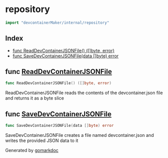 <!-- gomarkdoc:embed:start -->

<!-- Code generated by gomarkdoc. DO NOT EDIT -->

# repository

```go
import "devcontainerMaker/internal/repository"
```

## Index

- [func ReadDevContainerJSONFile\(\) \(\[\]byte, error\)](<#ReadDevContainerJSONFile>)
- [func SaveDevContainerJSONFile\(data \[\]byte\) error](<#SaveDevContainerJSONFile>)


<a name="ReadDevContainerJSONFile"></a>
## func [ReadDevContainerJSONFile](<https://github.com/lucasassuncao/devcontainerMaker/blob/main/internal/repository/repository.go#L26>)

```go
func ReadDevContainerJSONFile() ([]byte, error)
```

ReadDevContainerJSONFile reads the contents of the devcontainer.json file and returns it as a byte slice

<a name="SaveDevContainerJSONFile"></a>
## func [SaveDevContainerJSONFile](<https://github.com/lucasassuncao/devcontainerMaker/blob/main/internal/repository/repository.go#L9>)

```go
func SaveDevContainerJSONFile(data []byte) error
```

SaveDevContainerJSONFile creates a file named devcontainer.json and writes the provided JSON data to it

Generated by [gomarkdoc](<https://github.com/princjef/gomarkdoc>)


<!-- gomarkdoc:embed:end -->